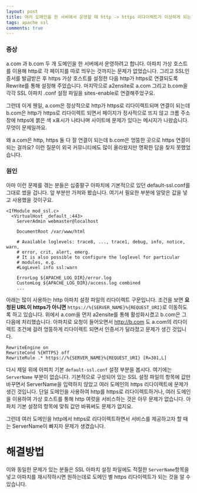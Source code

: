 ```yaml
---
layout: post
title: 여러 도메인을 한 서버에서 운영할 때 http -> https 리다이렉트가 이상하게 되는 경우
tags: apache ssl
comments: true
---
```


### 증상

a.com 과 b.com 두 개 도메인을 한 서버에서 운영하려고 합니다. 아파치 가상 호스트를 이용해 http로 각 페이지를 따로 띄우는 것까지는 문제가 없었습니다. 그리고 SSL인증서를 발급받은 후 https 가상 호스트를 설정한 다음 http가 https로 연결되도록 Rewrite를 통해 설정해 주었습니다. 마지막으로 a2ensite로 a.com 그리고 b.com을 각각 SSL 아파치 .conf 설정 파일을 sites-enable로 연결해주었구요.

그런데 이게 웬일, a.com은 정상적으로 http가 https로 리다이렉트되며 연결이 되는데 b.com은 http가 https로 리다이렉트 되면서 페이지가 정사적으로 뜨지 않고 크롬 주소창에 https에 붉은 색 x표시가 나타나며 사이트에 문제가 있다는 메시지가 나왔습니다. 무엇이 문제일까요.  
  
왜 a.com은 http, https 둘 다 잘 연결이 되는데 b.com은 엉뚱한 곳으로 https 연결이 되는 걸까요? 이런 질문이 외국 커뮤니티에도 많이 올라왔지만 명확한 답을 찾지 못했었습니다.  


### 원인

아마 이런 문제를 겪는 분들은 십중팔구 아파치에 기본적으로 있던 default-ssl.conf를 그대로 썼을 겁니다. 앞 부분만 가져와 봤습니다. 여기서 필요한 부분에 알맞은 값을 넣고 사용했을 것이구요.

```
<IfModule mod_ssl.c>
  <VirtualHost _default_:443>
    ServerAdmin webmaster@localhost

    DocumentRoot /var/www/html

    # Available loglevels: trace8, ..., trace1, debug, info, notice, warn,
    # error, crit, alert, emerg.
    # It is also possible to configure the loglevel for particular
    # modules, e.g.
    #LogLevel info ssl:warn

    ErrorLog ${APACHE_LOG_DIR}/error.log
    CustomLog ${APACHE_LOG_DIR}/access.log combined
    ...
```

아래는 많이 사용하는 http 아파치 설정 파일의 리다이렉트 구문입니다. 조건을 보면 **요청된 URL이 https가 아니면** `https://%{SERVER_NAME}%{REQUEST_URI}`로 이동하도록 하고 있습니다. 위에서 a.com을 먼저 a2ensite를 통해 활성화시켰고 b.com은 그 다음에 처리했습니다. 아파치로 요청이 들어오면서 http://b.com 도 a.com의 리다이렉트 조건에 걸려 엉뚱하게 리다이렉트 되면서 인증서가 달라졌고 문제가 생긴 것입니다.  


```
RewriteEngine on
RewriteCond %{HTTPS} off
RewriteRule .* https://%{SERVER_NAME}%{REQUEST_URI} [R=301,L]
```

다시 제일 위에 아피치 기본 `default-ssl.conf` 설정 부분을 봅시다. 여기에는 `ServerName` 부분이 없습니다. 기본적으로 구성되어 있는 SSL 설정 파일의 항목에 값만 바꾸면서 ServerName을 입력하지 않았고 여러 도메인의 https 리다이렉트에 문제가 생긴 것입니다. 단일 도메인을 사용하여 http를 https로 리다이렉트하거나, 여러 도메인을 이용하여 가상 호스트를 통해 http 여럿을 서비스하는 것은 아무 문제가 없습니다. 아파치 기본 설정의 항목에 맞춰 값만 바꿔써도 문제가 없지요.  
  
그런데 여러 도메인을 http에서 https로 리다이렉트하면서 서비스를 제공하고자 할 때는 ServerName이 빠지자 문제가 생겼습니다.

# 해결방법

이와 동일한 문제가 있는 분들은 SSL 아파치 설정 파일에도 적절한 `ServerName`항목을 넣고 아파치를 재시작하시면 원하는데로 도메인 별 https 리다이렉트가 되는 것을 알 수 있습니다.
